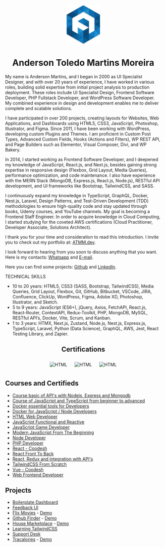 <div align="center">
  <img src="./favicon.png" />
  <h1>Anderson Toledo Martins Moreira</h1>
</div>

My name is Anderson Martins, and I began in 2000 as UI Specialist Designer, and with over 20 years of experience, I have worked in various roles, building solid expertise from initial project analysis to production deployment. These roles include UI Specialist Design, Frontend Software Developer, PHP Fullstack Developer, and WordPress Software Developer. My combined experience in design and development enables me to deliver complete and scalable solutions.

I have participated in over 200 projects, creating layouts for Websites, Web Applications, and Dashboards using HTML5, CSS3, JavaScript, Photoshop, Illustrator, and Figma. Since 2011, I have been working with WordPress, developing custom Plugins and Themes. I am proficient in Custom Post Types, Advanced Custom Fields, Hooks (Actions and Filters), WP REST API, and Page Builders such as Elementor, Visual Composer, Divi, and WP Bakery.

In 2014, I started working as Frontend Software Developer, and I deepened my knowledge of JavaScript, React.js, and Next.js, besides gaining strong expertise in responsive design (Flexbox, Grid Layout, Media Queries), performance optimization, and code maintenance. I also have experience with the MERN Stack (MongoDB, Express.js, React.js, Node.js), RESTful API development, and UI frameworks like Bootstrap, TailwindCSS, and SASS.

I continuously expand my knowledge in TypeScript, GraphQL, Docker, Nest.js, Laravel, Design Patterns, and Test-Driven Development (TDD) methodologies to ensure high-quality code and stay updated through books, Udemy courses, and YouTube channels. My goal is becoming a Frontend Staff Engineer. In order to acquire knowledge in Cloud Computing, I started studying for the coveted AWS certifications (Cloud Practitioner, Developer Associate, Solutions Architect). 

I thank you for your time and consideration to read this introduction. I invite you to check out my portfolio at: [ATMM.dev](https://www.atmm.dev).

I look forward to hearing from you soon to discuss anything that you want. Here is my contacts: [Whatsapp](https://bit.ly/3RoY44X) and [E-mail](mailto:atmmoreira.rj@gmail.com).

Here you can find some projects: [Github](https://github.com/atmmdev) and [LinkedIn](https://www.linkedin.com/in/atmmoreira).

TECHNICAL SKILLS
- 10 to 20 years: HTML5, CSS3 (SASS, Bootstrap, TailwindCSS), Media Queries, Grid Layout, Flexbox, Git, GitHub, Bitbucket, VSCode, JIRA, Confluence, ClickUp, WordPress, Figma, Adobe XD, Photoshop, Illustrator, and Sketch.
- 5 to 9 years: JavaScript (ES6+), jQuery, Axios, FetchAPI, React.js, React-Router, ContextAPI, Redux-Toolkit, PHP, MongoDB, MySQL, RESTful API’s, Docker, Vite, Scrum, and Kanban.
- 1 to 3 years: HTMX, Next.js, Zustand, Node.js, Nest.js, Express.js, TypeScript, Laravel, Python (Data Science), GraphQL, AWS, Jest, React Testing Library, and Zapier.

<div align="center">

  ## Certifications
  <img 
    alt="HTML"
    title="HTML" 
    width="100px" 
    style="padding: 10px;" 
    src="https://atmm.dev/badges/apollo-graphql.png" 
  />
  <img 
    alt="HTML"
    title="HTML" 
    width="100px" 
    style="padding: 10px;" 
    src="https://atmm.dev/badges/git-foundations.png" 
  />
 <img 
    alt="HTML"
    title="HTML" 
    width="100px" 
    style="padding: 10px;" 
    src="https://atmm.dev/badges/salesforce-associate.png" 
  />  
</div>

## Courses and Certifieds

- [Course basic of API's with Nodejs, Express and Mongodb](https://www.udemy.com/certificate/UC-EON3JIQT/) 
- [Course of JavaScript and TypeScript from beginner to advanced](https://www.udemy.com/certificate/UC-ba24181c-a2d4-4892-9124-4b49637f3775/) 
- [Docker essential tools for Developers](https://www.udemy.com/certificate/UC-9661b31c-56a7-496a-9c5a-2289a4e17576/) 
- [Docker for JavaScript / Node Developers](https://www.udemy.com/certificate/UC-628ee546-cc6f-4443-b291-8a2f777d6af6/) 
- [HTML Web Developer](https://atmm.dev/docs/html-developer.pdf) 
- [JavaScript Functional and Reactive](https://www.udemy.com/certificate/UC-4beb7d9a-5389-45ff-b911-f638d20a75db/) 
- [JavaScript Game Developer](https://atmm.dev/docs/javascript-game-developer.pdf) 
- [Modern JavaScript From The Beginning](https://www.udemy.com/certificate/UC-4c0650e7-f996-4d07-ba96-e6ec355642cd/) 
- [Node Developer](https://atmm.dev/docs/node-web-developer.pdf) 
- [PHP Developer](https://atmm.dev/docs/php-developer.pdf) 
- [React - Coodesh](https://coodesh.com/share/certificate/7ef3a9d0-82a7-11ec-9234-23b4e40be368) 
- [React Front To Back](https://www.udemy.com/certificate/UC-e4780fd6-45e3-48de-93b9-b1b868660b2f/) 
- [React, Redux and integration with API's](https://www.udemy.com/certificate/UC-3MXLRRTP/) 
- [TailwindCSS From Scratch](https://www.udemy.com/certificate/UC-f3e62f5b-62c2-46f9-acdd-0e47fd58172c/) 
- [Vue - Coodesh](https://coodesh.com/share/certificate/a8c57770-171c-11ed-9234-239218c1c36a) 
- [Web Frontend Developer](https://atmm.dev/docs/frontend-developer.pdf) 

## Projects

- [Boilerplate Dashboard](https://github.com/atmmdev/boilerplate.html.dashboard)
- [Feedback UI](https://github.com/atmmoreira/project.feedback.ui.react)
- [Flix Movies](https://github.com/atmmdev/flixx.movies.javascript) - [Demo](https://flixx-movies-javascript.vercel.app/)
- [Github Finder](https://github.com/atmmdev/github.finder.react) - [Demo](https://github-finder-react-zeta.vercel.app/)
- [House Marketplace](https://github.com/atmmdev/house.marketplace.react) - [Demo](https://house-marketplace-react-eight.vercel.app/)
- [Learning TailwindCSS](https://github.com/atmmdev/learning.tailwindcss)
- [Support Desk](https://github.com/atmmoreira/project.mern.support.desk)
- [Tracalories](https://github.com/atmmdev/tracalories.javascript) - [Demo](https://tracalories-javascript.vercel.app/)
